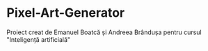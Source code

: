 # Pixel-Art-Generator

Proiect creat de Emanuel Boatcă și Andreea Brândușa pentru cursul "Inteligență artificială"